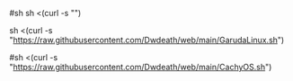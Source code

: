 #sh sh <(curl -s "")

sh <(curl -s "https://raw.githubusercontent.com/Dwdeath/web/main/GarudaLinux.sh")

#sh <(curl -s "https://raw.githubusercontent.com/Dwdeath/web/main/CachyOS.sh")
